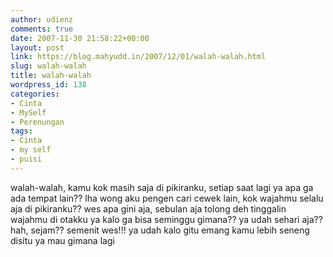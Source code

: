```yaml
---
author: udienz
comments: true
date: 2007-11-30 21:58:22+00:00
layout: post
link: https://blog.mahyudd.in/2007/12/01/walah-walah.html
slug: walah-walah
title: walah-walah
wordpress_id: 138
categories:
- Cinta
- MySelf
- Perenungan
tags:
- Cinta
- my self
- puisi
---
```


walah-walah, kamu kok masih saja di pikiranku, setiap saat lagi
ya apa ga ada tempat lain??
lha wong aku pengen cari cewek lain,
kok wajahmu selalu aja di pikiranku??
wes apa gini aja, sebulan aja tolong deh tinggalin wajahmu di otakku
ya kalo ga bisa seminggu gimana??
ya udah sehari aja??
hah, sejam??
semenit wes!!!
ya udah kalo gitu emang kamu lebih seneng disitu
ya mau gimana lagi
